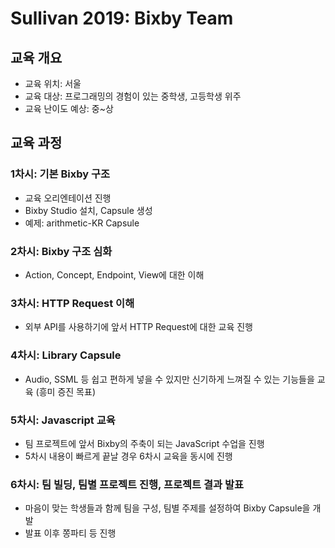 # Sullivan 2019: Bixby Team

## 교육 개요

* 교육 위치: 서울
* 교육 대상: 프로그래밍의 경험이 있는 중학생, 고등학생 위주
* 교육 난이도 예상: 중~상

## 교육 과정

### 1차시: 기본 Bixby 구조

* 교육 오리엔테이션 진행
* Bixby Studio 설치, Capsule 생성
* 예제: arithmetic-KR Capsule

### 2차시: Bixby 구조 심화

* Action, Concept, Endpoint, View에 대한 이해

### 3차시: HTTP Request 이해

* 외부 API를 사용하기에 앞서 HTTP Request에 대한 교육 진행

### 4차시: Library Capsule

* Audio, SSML 등 쉽고 편하게 넣을 수 있지만 신기하게 느껴질 수 있는 기능들을 교육 (흥미 증진 목표)

### 5차시: Javascript 교육

* 팀 프로젝트에 앞서 Bixby의 주축이 되는 JavaScript 수업을 진행
* 5차시 내용이 빠르게 끝날 경우 6차시 교육을 동시에 진행

### 6차시: 팀 빌딩, 팀별 프로젝트 진행, 프로젝트 결과 발표

* 마음이 맞는 학생들과 함께 팀을 구성, 팀별 주제를 설정하여 Bixby Capsule을 개발
* 발표 이후 쫑파티 등 진행